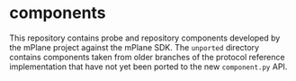 # components

This repository contains probe and repository components developed by the mPlane project against the mPlane SDK. The `unported` directory contains components taken from older branches of the protocol reference implementation that have not yet been ported to the new `component.py` API. 
